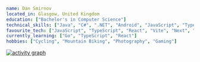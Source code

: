 ```yaml
name: Dan Smirnov
located_in: Glasgow, United Kingdom
education: ["Bachelor's in Computer Science"]
technical_skills: ["Java", "C#", ".NET", "Android", "JavaScript", "TypeScript", "Go", "SQL", "Azure", "AWS"]
favourite_tech: ["JavaScript", "TypeScript", "React", "Vite", "Next", "Tailwind", "Node", "Express"]
currently_learning: ["Go", "TypeScript", "React"]
hobbies: ["Cycling", "Mountain Biking", "Photography", "Gaming"]
```


[![activity graph](https://github-readme-activity-graph.vercel.app/graph?username=DanSmirnov48&bg_color=22272d&color=a3a3a3&line=5e4d7a&point=c262d5&area=true&hide_border=true)](https://github.com/ashutosh00710/github-readme-activity-graph)

